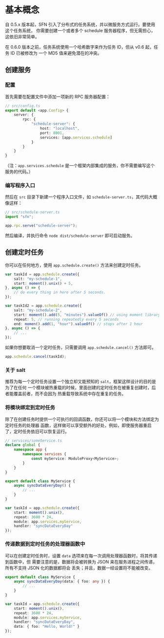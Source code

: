 <!-- title: 定时任务; order: 17 -->
# 基本概念

自 0.5.x 版本起，SFN 引入了分布式的任务系统，并以微服务方式运行。要使用这个任务系统，
你需要创建一个或者多个 schedule 服务器程序，但无需担心，这依旧非常简单。

在 0.6.0 版本之前，任务系统使用一个哈希数字来作为任务 ID，但从 v0.6 起，任务 ID 已被修改为
一个 MD5 值来避免潜在的冲突。

## 创建服务

### 配置

首先需要在配置文件中添加一项新的 RPC 服务器配置：

```typescript
// src/config.ts
export default <app.Config> {
    server: {
        rpc: {
            "schedule-server": {
                host: "localhost",
                port: 8001,
                services: [app.services.schedule]
            }
        }
    }
}
```

（注：`app.services.schedule` 是一个框架内部集成的服务，你不需要编写这个服务的代码。）

### 编写程序入口

然后在 `src` 目录下新建一个程序入口文件，如 `schedule-server.ts`，其代码大概像这样：

```typescript
// src/schedule-server.ts
import "sfn";

app.rpc.serve("schedule-server");
```

然后编译，并执行命令 `node dist/schedule-server` 即可启动服务。

## 创建定时任务

你可以在任何地方，使用 `app.schedule.create()` 方法来创建定时任务。

```typescript
var taskId = app.schedule.create({
    salt: "my-schedule-1",
    start: moment().unix() + 5,
}, async () => {
    // do every thing in here after 5 seconds.
});

var taskId2 = app.schedule.create({
    salt: "my-schedule-2",
    start: moment().add(5, "minutes").valueOf() // using moment library
    repeat: 5, // running repeatedly every 5 seconds
    end: momen().add(1, "hour").valueOf() // stops after 1 hour
}, async () => {
    // ...
});
```

如果你想要取消一个定时任务，只需要调用 `app.schedule.cancel()` 方法即可。

```typescript
app.schedule.cancel(taskId);
```

### 关于 salt

推荐为每一个定时任务设置一个独立却又能预知的 `salt`，框架这样设计的目的是为了在任何
一个模块被热重载的时候，里面创建的定时任务在被重复创建时，后者能覆盖前者，而不会因为
热重载导致系统中存在重复的任务。

### 将模块绑定到定时任务

除了在创建任务时提供一个可执行的回调函数，你还可以将一个模块和方法绑定为定时任务的处理器
函数，这样做可以享受额外的好处，例如，即使服务器重启了，定时任务依旧可以恢复运行。

```typescript
// services/someService.ts
declare global {
    namespace app {
        namespace services {
            const myService: ModuleProxy<MyService>;
        }
    }
}

export default class MyService {
    async syncDataEveryDay() {
        // ...
    }
}

var taskId = app.schedule.create({
    start: moment().unix(),
    repeat: 3600 * 24,
    module: app.services.myService,
    handler: "syncDataEveryDay"
});
```

### 传递数据到定时任务的处理器函数中

可以在创建定时任务时，设置 `data` 选项来在每一次调用处理器函数时，将其传递到函数中，但
需要注意的是，数据将会被转换为 JSON 来在服务进程之间传递，所有不支持 JSON 化的数据都将会
丢失；并且，数据一经设置将不能被改变。

```typescript
export default class MyService {
    async syncDataEveryDay(data: { foo: any }) {
        // ...
    }
}

var taskId = app.schedule.create({
    start: moment().unix(),
    repeat: 3600 * 24,
    module: app.services.myService,
    handler: "syncDataEveryDay",
    data: { foo: "Hello, World!" }
});
```